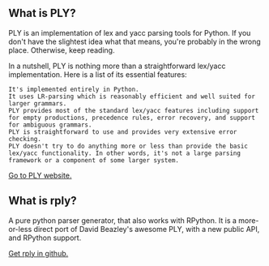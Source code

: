 What is PLY?
---------------------------
PLY is an implementation of lex and yacc parsing tools for Python. If you don't have the slightest idea what that means, you're probably in the wrong place. Otherwise, keep reading.

In a nutshell, PLY is nothing more than a straightforward lex/yacc implementation. Here is a list of its essential features:

    It's implemented entirely in Python.
    It uses LR-parsing which is reasonably efficient and well suited for larger grammars.
    PLY provides most of the standard lex/yacc features including support for empty productions, precedence rules, error recovery, and support for ambiguous grammars.
    PLY is straightforward to use and provides very extensive error checking.
    PLY doesn't try to do anything more or less than provide the basic lex/yacc functionality. In other words, it's not a large parsing framework or a component of some larger system.

[Go to PLY website.](http://www.dabeaz.com/ply/ "PLY")

What is rply?
---------------------------
A pure python parser generator, that also works with RPython. It is a more-or-less direct port of David Beazley's awesome PLY, with a new public API, and RPython support.

[Get rply in github.](https://github.com/alex/rply "rply")
